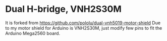 # Dual H-bridge, VNH2S30M
It is forked from https://github.com/pololu/dual-vnh5019-motor-shield 
Due to my motor shield for Arduino is VNH2S30M, just modify few pins to fit the Arduino Mega2560 board.

